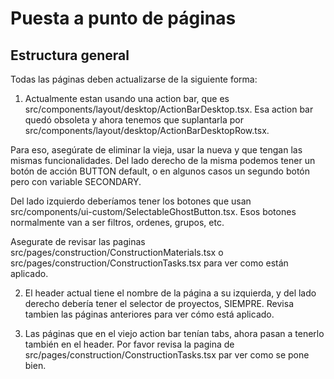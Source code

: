 # Puesta a punto de páginas

## Estructura general

Todas las páginas deben actualizarse de la siguiente forma:

1. Actualmente estan usando una action bar, que es src/components/layout/desktop/ActionBarDesktop.tsx. Esa action bar quedó obsoleta y ahora tenemos que suplantarla por src/components/layout/desktop/ActionBarDesktopRow.tsx.

Para eso, asegúrate de eliminar la vieja, usar la nueva y que tengan las mismas funcionalidades. Del lado derecho de la misma podemos tener un botón de acción BUTTON default, o en algunos casos un segundo botón pero con variable SECONDARY.

Del lado izquierdo deberíamos tener los botones que usan src/components/ui-custom/SelectableGhostButton.tsx. Esos botones normalmente van a ser filtros, ordenes, grupos, etc.

Asegurate de revisar las paginas src/pages/construction/ConstructionMaterials.tsx o src/pages/construction/ConstructionTasks.tsx para ver como están aplicado.

2. El header actual tiene el nombre de la página a su izquierda, y del lado derecho debería tener el selector de proyectos, SIEMPRE. Revisa tambien las páginas anteriores para ver cómo está aplicado.

3. Las páginas que en el viejo action bar tenían tabs, ahora pasan a tenerlo también en el header. Por favor revisa la pagina de src/pages/construction/ConstructionTasks.tsx par ver como se pone bien.